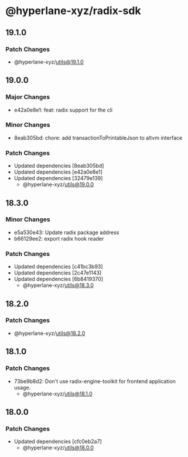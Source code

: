 # @hyperlane-xyz/radix-sdk

## 19.1.0

### Patch Changes

- @hyperlane-xyz/utils@19.1.0

## 19.0.0

### Major Changes

- e42a0e8e1: feat: radix support for the cli

### Minor Changes

- 8eab305bd: chore: add transactionToPrintableJson to altvm interface

### Patch Changes

- Updated dependencies [8eab305bd]
- Updated dependencies [e42a0e8e1]
- Updated dependencies [32479e139]
  - @hyperlane-xyz/utils@19.0.0

## 18.3.0

### Minor Changes

- e5a530e43: Update radix package address
- b66129ee2: export radix hook reader

### Patch Changes

- Updated dependencies [c41bc3b93]
- Updated dependencies [2c47e1143]
- Updated dependencies [6b8419370]
  - @hyperlane-xyz/utils@18.3.0

## 18.2.0

### Patch Changes

- @hyperlane-xyz/utils@18.2.0

## 18.1.0

### Patch Changes

- 73be9b8d2: Don't use radix-engine-toolkit for frontend application usage.
  - @hyperlane-xyz/utils@18.1.0

## 18.0.0

### Patch Changes

- Updated dependencies [cfc0eb2a7]
  - @hyperlane-xyz/utils@18.0.0
